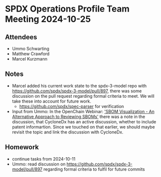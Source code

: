 # SPDX Operations Profile Team Meeting 2024-10-25

## Attendees

- Ummo Schwarting
- Matthew Crawford
- Marcel Kurzmann

## Notes

- Marcel added his current work state to the spdx-3-model repo with https://github.com/spdx/spdx-3-model/pull/897, there was some discussion on the pull request regarding formal criteria to meet. We will take these into account for future work.
    - https://github.com/spdx/spec-parser for verification
- Input from Ummo: In the OpenChain Webinar: ['SBOM Visualization - An Alternative Approach to Reviewing SBOMs'](https://openchainproject.org/news/2024/10/01/coming-soon-webinar-on-sbom-visualization) there was a note in the discussion, that CycloneDx has an active discussion, whether to include patent informartion. Since we touched on that earlier, we should maybe revisit the topic and link the discussion with CycloneDx.

## Homework
- continue tasks from 2024-10-11
- Ummo: read discussion on https://github.com/spdx/spdx-3-model/pull/897 regarding formal criteria to fulfil for future commits